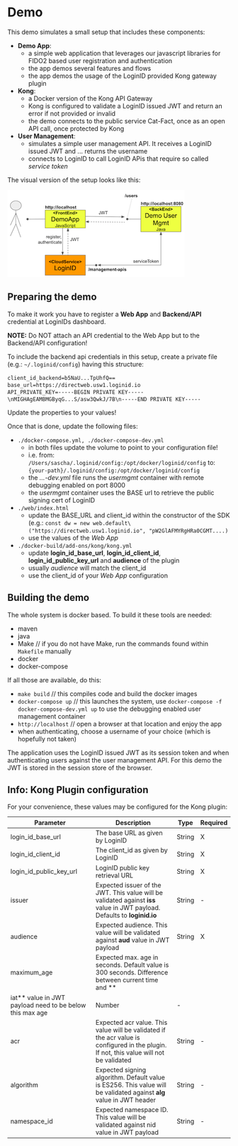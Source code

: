# Demo

This demo simulates a small setup that includes these components:

- **Demo App**:
  - a simple web application that leverages our javascript libraries for FIDO2 based user registration and authentication
  - the app demos several features and flows
  - the app demos the usage of the LoginID provided Kong gateway plugin
- **Kong**:
  - a Docker version of the Kong API Gateway
  - Kong is configured to validate a LoginID issued JWT and return an error if not provided or invalid
  - the demo connects to the public service Cat-Fact, once as an open API call, once protected by Kong
- **User Management**:
  - simulates a simple user management API. It receives a LoginID issued JWT and ... returns the username
  - connects to LoginID to call LoginID APis that require so called *service token*

The visual version of the setup looks like this:

![alt overview](web/images/managecreds.png)

## Preparing the demo

To make it work you have to register a **Web App** and **Backend/API** credential at LoginIDs dashboard.

**NOTE:** Do NOT attach an API credential to the Web App but to the Backend/API configuration! 

To include the backend api credentials in this setup, create a private file (e.g.: `~/.loginid/config`) having this structure:

```properties
client_id_backend=b5NaU...TpUhfQ==
base_url=https://directweb.usw1.loginid.io
API_PRIVATE_KEY=-----BEGIN PRIVATE KEY-----\nMIGHAgEAMBMGByqG...S/asw3QwkJ/7B\n-----END PRIVATE KEY-----
```

Update the properties to your values!

Once that is done, update the following files:

- `./docker-compose.yml, ./docker-compose-dev.yml`
  - in both files update the volume to point to your configuration file!
  - i.e. from: `/Users/sascha/.loginid/config:/opt/docker/loginid/config` to: `{your-path}/.loginid/config:/opt/docker/loginid/config`
  - the *...-dev.yml* file runs the *usermgmt* container with remote debugging enabled on port 8000
  - the *usermgmt* container uses the BASE url to retrieve the public signing cert of LoginID
- `./web/index.html`
  - update the BASE_URL and client_id within the constructor of the SDK (e.g.: `const dw = new web.default\("https://directweb.usw1.loginid.io", "pW2GlAFMYRgHRa0CGMT....)`
  - use the values of the *Web App*
- `./docker-build/add-ons/kong/kong.yml`
  - update **login_id_base_url**, **login_id_client_id**, **login_id_public_key_url** and **audience** of the plugin
  - usually *audience* will match the client_id
  - use the client_id of your *Web App* configuration

## Building the demo

The whole system is docker based. To build it these tools are needed:

- maven
- java
- Make  // if you do not have Make, run the commands found within `Makefile` manually
- docker
- docker-compose

If all those are available, do this:

- `make build`  // this compiles code and build the docker images
- `docker-compose up`  // this launches the system, use `docker-compose -f docker-compose-dev.yml up` to use the debugging enabled user management container
- `http://localhost`  // open a browser at that location and enjoy the app
- when authenticating, choose a username of your choice (which is hopefully not taken)

The application uses the LoginID issued JWT as its session token and when authenticating users against the user management API. 
For this demo the JWT is stored in the session store of the browser.

## Info: Kong Plugin configuration

For your convenience, these values may be configured for the Kong plugin:

|Parameter|Description|Type|Required|
|---------|-----------|----|--------|
|login_id_base_url|The base URL as given by LoginID|String|X|
|login_id_client_id|The client_id as given by LoginID|String|X|
|login_id_public_key_url|LoginID public key retrieval URL|String|X|
|issuer|Expected issuer of the JWT. This value will be validated against **iss** value in JWT payload. Defaults to **loginid.io**|String|-|
|audience|Expected audience. This value will be validated against **aud** value in JWT payload|String|X|
|maximum_age|Expected max. age in seconds. Default value is 300 seconds. Difference between current time and **
iat** value in JWT payload need to be below this max age|Number|-|
|acr|Expected acr value. This value will be validated if the acr value is configured in the plugin. If not, this value will not be validated|String|-|
|algorithm|Expected signing algorithm. Default value is ES256. This value will be validated against **alg** value in JWT header|String|-|
|namespace_id|Expected namespace ID. This value will be validated against nid value in JWT payload|String|-|